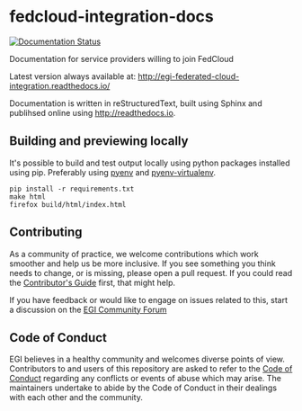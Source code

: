 # fedcloud-integration-docs

[![Documentation Status](https://readthedocs.org/projects/egi-federated-cloud-integration/badge/?version=latest)](http://egi-federated-cloud-integration.readthedocs.io/en/latest/?badge=latest)

Documentation for service providers willing to join FedCloud

Latest version always available at: http://egi-federated-cloud-integration.readthedocs.io/

Documentation is written in reStructuredText, built using Sphinx and publihsed
online using http://readthedocs.io.

## Building and previewing locally

It's possible to build and test output locally using python packages installed using pip.
Preferably using [pyenv](https://github.com/pyenv/pyenv) and [pyenv-virtualenv](https://github.com/pyenv/pyenv-virtualenv).

```console
pip install -r requirements.txt
make html
firefox build/html/index.html
```

## Contributing

As a community of practice, we welcome contributions which work smoother and help us be more inclusive.
If you see something you think needs to change, or is missing, please open a pull request.
If you could read the [Contributor's Guide](.github/CONTRIBUTING.md) first, that might help.

If you have feedback or would like to engage on issues related to this, start a discussion on the [EGI Community Forum](https://community.egi.eu)

## Code of Conduct

EGI believes in a healthy community and welcomes diverse points of view.
Contributors to and users of this repository are asked to refer to the [Code of Conduct](.github/CODE_OF_CONDUCT.md) regarding any conflicts or events of abuse which may arise.
The maintainers undertake to abide by the Code of Conduct in their dealings with each other and the community.
